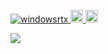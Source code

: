 <p align="left"> 
  <a href="https://github.com/windowsrtx/">
    <img src="https://komarev.com/ghpvc/?username=windowsrtx" alt="windowsrtx" />
  </a>
  <a href="http://twitter.com/windowsrtx">
    <img height="20" src="https://img.shields.io/twitter/follow/Endermanwindows?label=Twitter&logo=twitter&style=flat" />
  </a>
  <a href="https://github.com/windowsrtx">
    <img height="20" src="https://img.shields.io/github/followers/windowsrtx?label=follow&logo=github&style=flat" />
  </a>
</p>

<a href="https://github.com/anuraghazra/github-readme-stats">
  <img align="left" src="https://github-readme-stats.vercel.app/api?username=windowsrtx&count_private=true&show_icons=true&theme=dark" />
</a>
